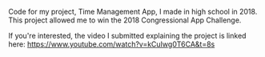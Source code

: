 Code for my project, Time Management App, I made in high school in 2018. This project allowed me to win the 2018 Congressional App Challenge.

If you're interested, the video I submitted explaining the project is linked here: https://www.youtube.com/watch?v=kCuIwg0T6CA&t=8s
